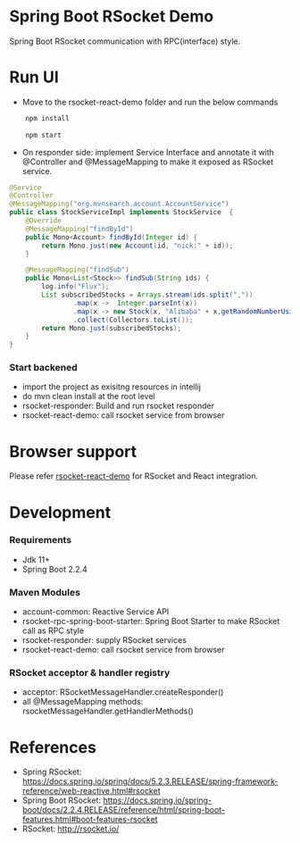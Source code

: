 Spring Boot RSocket Demo
========================

Spring Boot RSocket communication with RPC(interface) style.

# Run UI

* Move to the rsocket-react-demo folder and run the below commands

```java
	npm install
	
	npm start

```

* On responder side: implement Service Interface and annotate it with @Controller and @MessageMapping to make it exposed as RSocket service.

```java
@Service
@Controller
@MessageMapping("org.mvnsearch.account.AccountService")
public class StockServiceImpl implements StockService  {
    @Override
    @MessageMapping("findById")
    public Mono<Account> findById(Integer id) {
        return Mono.just(new Account(id, "nick:" + id));
    }

    @MessageMapping("findSub")
    public Mono<List<Stock>> findSub(String ids) {
        log.info("Flux");
        List subscribedStocks = Arrays.stream(ids.split(","))
                .map(x ->  Integer.parseInt(x))
                .map(x -> new Stock(x, "Alibaba" + x,getRandomNumberUsingInts(23,45),"ALI"))
                .collect(Collectors.toList());
        return Mono.just(subscribedStocks);
    }
}
```
### Start backened

* import the project as exisitng resources in intellij
* do mvn clean install at the root level
* rsocket-responder: Build and run rsocket responder 
* rsocket-react-demo: call rsocket service from browser

# Browser support

Please refer [rsocket-react-demo](rsocket-react-demo) for RSocket and React integration.

# Development

### Requirements

* Jdk 11+
* Spring Boot 2.2.4

### Maven Modules

* account-common: Reactive Service API
* rsocket-rpc-spring-boot-starter: Spring Boot Starter to make RSocket call as RPC style
* rsocket-responder: supply RSocket services
* rsocket-react-demo: call rsocket service from browser

### RSocket acceptor & handler registry

* acceptor: RSocketMessageHandler.createResponder()
* all @MessageMapping methods: rsocketMessageHandler.getHandlerMethods()

# References

* Spring RSocket: https://docs.spring.io/spring/docs/5.2.3.RELEASE/spring-framework-reference/web-reactive.html#rsocket
* Spring Boot RSocket: https://docs.spring.io/spring-boot/docs/2.2.4.RELEASE/reference/html/spring-boot-features.html#boot-features-rsocket
* RSocket: http://rsocket.io/
